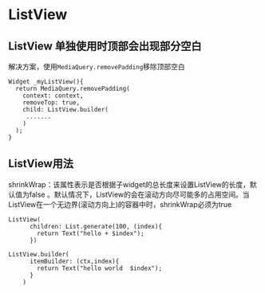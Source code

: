 # ListView


## ListView 单独使用时顶部会出现部分空白
解决方案，使用`MediaQuery.removePadding`移除顶部空白
```
Widget _myListView(){
  return MediaQuery.removePadding(
    context: context,
    removeTop: true,
    child: ListView.builder(
     .......
    )
  );
}
```


## ListView用法

shrinkWrap：该属性表示是否根据子widget的总长度来设置ListView的长度，默认值为false 。默认情况下，ListView的会在滚动方向尽可能多的占用空间。当ListView在一个无边界(滚动方向上)的容器中时，shrinkWrap必须为true

```
ListView(
      children: List.generate(100, (index){
        return Text("hello + $index");
      })
      
ListView.builder(
      itemBuilder: (ctx,index){
        return Text("hello world  $index");
      }
    )
```

